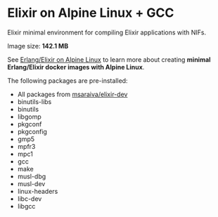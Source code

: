 Elixir on Alpine Linux + GCC
=====

Elixir minimal environment for compiling Elixir applications with NIFs.

Image size: **142.1 MB**

See [Erlang/Elixir on Alpine Linux](https://github.com/msaraiva/alpine-erlang) to learn more about creating **minimal Erlang/Elixir docker images with Alpine Linux**.

The following packages are pre-installed:

- All packages from [msaraiva/elixir-dev](https://registry.hub.docker.com/u/msaraiva/elixir-dev/)
- binutils-libs
- binutils
- libgomp
- pkgconf
- pkgconfig
- gmp5
- mpfr3
- mpc1
- gcc
- make
- musl-dbg
- musl-dev
- linux-headers
- libc-dev
- libgcc
